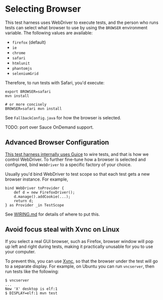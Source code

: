 # Selecting Browser

This test harness uses WebDriver to execute tests, and the person who runs tests can select what browser to use
by using the `BROWSER` environment variable. The following values are available:

 * `firefox` (default)
 * `ie`
 * `chrome`
 * `safari`
 * `htmlunit`
 * `phantomjs`
 * `seleniumGrid`
 
Therefore, to run tests with Safari, you'd execute:

    export BROWSER=safari
    mvn install

    # or more concisely
    BROWSER=safari mvn install

See `FallbackConfig.java` for how the browser is selected.

TODO: port over Sauce OnDemand support.

## Advanced Browser Configuration
[This test harness internally uses Guice](GUICE.md) to wire tests, and that is how we control
WebDriver. To further fine-tune how a browser is selected and configured, bind `WebDriver` to
a specific factory of your choice.

Usually you'd bind WebDriver to test scope so that each test gets a new browser instance.
For example,

    bind WebDriver toProvider {
        def d = new FirefoxDriver();
        d.manage().addCookie(...);
        return d;
    } as Provider _in TestScope

See [WIRING.md](WIRING.md) for details of where to put this.

## Avoid focus steal with Xvnc on Linux
If you select a real GUI browser, such as Firefox, browser window will pop up left and right during tests,
making it practically unusable for you to use your computer.

To prevent this, you can use [Xvnc](http://www.hep.phy.cam.ac.uk/vnc_docs/xvnc.html), so that the browser under the test
will go to a separate display. For example, on Ubuntu you can run `vncserver`, then run tests like the following:

    $ vncserver    
    ...
    New 'X' desktop is elf:1
    $ DISPLAY=elf:1 mvn test 

